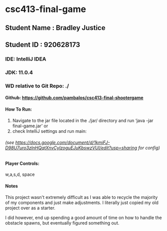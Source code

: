 # csc413-final-game

## Student Name  :  Bradley Justice
## Student ID    :  920628173

### IDE: IntelliJ IDEA
### JDK: 11.0.4
### WD relative to Git Repo: ./
#### Github: https://github.com/pambalos/csc413-final-shootergame
#### How To Run:
1. Navigate to the jar file located in the ./jar/ directory and run ‘java -jar final-game.jar’
or
2. check IntelliJ settings and run main:
###### (see https://docs.google.com/document/d/1kmiFJ-D98U7uro3zlnHQqtXnvCylzoguEJuKbswzVUI/edit?usp=sharing for config) 
#### Player Controls:
w,a,s,d, space
#### Notes
This project wasn't extremely difficult as I was able to recycle the majority of my components and just make adjustments. I literally just copied my old project over as a starter.

I did however, end up spending a good amount of time on how to handle the obstacle spawns, but eventually figured something out.
